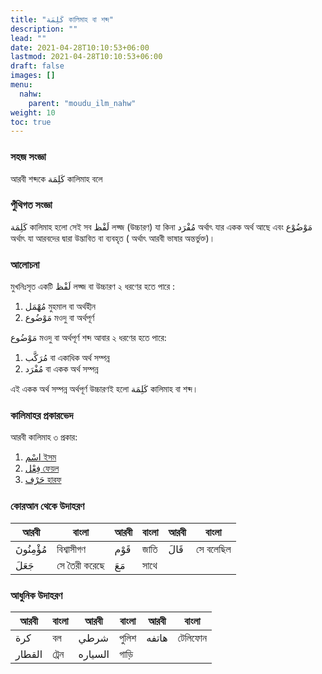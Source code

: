 ```yaml
---
title: "كَلِمَة কালিমাহ বা শব্দ"
description: ""
lead: ""
date: 2021-04-28T10:10:53+06:00
lastmod: 2021-04-28T10:10:53+06:00
draft: false
images: []
menu: 
  nahw:
    parent: "moudu_ilm_nahw"
weight: 10
toc: true
---
```


### সহজ সংজ্ঞা
আরবী শব্দকে كَلِمَة কালিমাহ বলে 

### পুঁথিগত সংজ্ঞা 
كَلِمَة কালিমাহ হলো সেই সব لَفْظ লফ্জ (উচ্চারণ) যা কিনা مُفْرَد অর্থাৎ যার একক অর্থ আছে এবং مَوْضُوْع অর্থাৎ যা আরবদের দ্বারা উদ্ভাবিত বা ব্যবহৃত ( অর্থাৎ আরবী ভাষার অন্তর্ভুক্ত)। 

### আলোচনা 
মুখনিঃসৃত একটি لَفْظ লফ্জ বা উচ্চারণ ২ ধরণের হতে পারে : 
1. مُهْمَل মুহমাল বা অর্থহীন 
2. مَوْضُوع মওদু বা অর্থপূর্ণ 

مَوْضُوع মওদু বা অর্থপূর্ণ শব্দ আবার ২ ধরণের হতে পারে:
1. مُرَكَّب বা একাধিক অর্থ সম্পন্ন 
2. مُفْرَد বা একক অর্থ সম্পন্ন 

এই একক অর্থ সম্পন্ন অর্থপূর্ণ উচ্চারণই হলো كَلِمَة কালিমাহ বা শব্দ। 

### কালিমাহর প্রকারভেদ 

আরবী কালিমাহ ৩ প্রকার:

1. [اسْم ইসম](/guide/nahw/kalimah/ism/)
2. [فِعْل ফেয়ল](/guide/nahw/kalimah/fel)
3. [حَرْف হারফ](/guide/nahw/kalimah/harf)

### কোরআন থেকে উদাহরণ 

|আরবী|বাংলা|আরবী|বাংলা|আরবী|বাংলা|
|---|---|---|---|---|---|
|مُؤْمِنُونَ|বিশ্বাসীগণ|قَوْم|জাতি|قَالَ|সে বলেছিল|
|جَعَلَ|সে তৈরী করেছে|مَعَ|সাথে|

### আধুনিক উদাহরণ 

|আরবী|বাংলা|আরবী|বাংলা|আরবী|বাংলা|
|---|---|---|---|---|---|
|كرة|বল|شرطي|পুলিশ|هاتفه|টেলিফোন|
|القطار|ট্রেন|السياره|গাড়ি|


